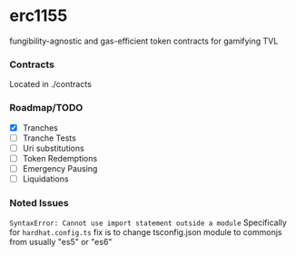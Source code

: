 # erc1155

fungibility-agnostic and gas-efficient token contracts for gamifying TVL

### Contracts

Located in ./contracts

### Roadmap/TODO

- [x] Tranches
- [ ] Tranche Tests
- [ ] Uri substitutions
- [ ] Token Redemptions
- [ ] Emergency Pausing
- [ ] Liquidations

### Noted Issues

`SyntaxError: Cannot use import statement outside a module`
Specifically for `hardhat.config.ts`
fix is to change tsconfig.json module to commonjs from usually "es5" or "es6"
